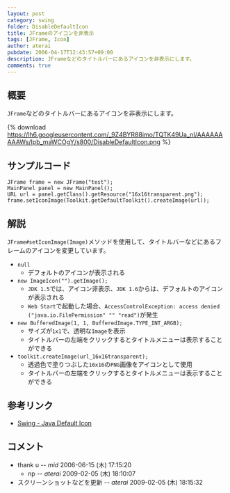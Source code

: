 ```yaml
---
layout: post
category: swing
folder: DisableDefaultIcon
title: JFrameのアイコンを非表示
tags: [JFrame, Icon]
author: aterai
pubdate: 2006-04-17T12:43:57+09:00
description: JFrameなどのタイトルバーにあるアイコンを非表示にします。
comments: true
---
```

## 概要
`JFrame`などのタイトルバーにあるアイコンを非表示にします。

{% download https://lh6.googleusercontent.com/_9Z4BYR88imo/TQTK49Ua_nI/AAAAAAAAAWs/Ipb_maWCOgY/s800/DisableDefaultIcon.png %}

## サンプルコード
<pre class="prettyprint"><code>JFrame frame = new JFrame("test");
MainPanel panel = new MainPanel();
URL url = panel.getClass().getResource("16x16transparent.png");
frame.setIconImage(Toolkit.getDefaultToolkit().createImage(url));
</code></pre>

## 解説
`JFrame#setIconImage(Image)`メソッドを使用して、タイトルバーなどにあるフレームのアイコンを変更しています。

- `null`
    - デフォルトのアイコンが表示される
- `new ImageIcon("").getImage();`
    - `JDK 1.5`では、アイコン非表示、`JDK 1.6`からは、デフォルトのアイコンが表示される
    - `Web Start`で起動した場合、`AccessControlException: access denied ("java.io.FilePermission" "" "read")`が発生
- `new BufferedImage(1, 1, BufferedImage.TYPE_INT_ARGB);`
    - サイズが`1x1`で、透明な`Image`を表示
    - タイトルバーの左端をクリックするとタイトルメニューは表示することができる
- `toolkit.createImage(url_16x16transparent);`
    - 透過色で塗りつぶした`16x16`の`PNG`画像をアイコンとして使用
    - タイトルバーの左端をクリックするとタイトルメニューは表示することができる

<!-- dummy comment line for breaking list -->

## 参考リンク
- [Swing - Java Default Icon](https://community.oracle.com/thread/1381127)

<!-- dummy comment line for breaking list -->

## コメント
- thank u -- *mid* 2006-06-15 (木) 17:15:20
    - np -- *aterai* 2009-02-05 (木) 18:10:07
- スクリーンショットなどを更新 -- *aterai* 2009-02-05 (木) 18:15:32

<!-- dummy comment line for breaking list -->
